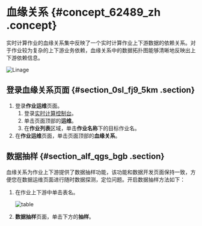 # 血缘关系 {#concept_62489_zh .concept}

实时计算作业的血缘关系集中反映了一个实时计算作业上下游数据的依赖关系。对于作业较为复杂的上下游业务依赖，血缘关系中的数据拓扑图能够清晰地反映出上下游依赖信息。

![Linage](http://static-aliyun-doc.oss-cn-hangzhou.aliyuncs.com/assets/img/41072/156870715934016_zh-CN.png)

## 登录血缘关系页面 {#section_0sl_fj9_5km .section}

1.  登录**作业运维**页面。
    1.  登录[实时计算控制台](https://stream.console.aliyun.com)。
    2.  单击页面顶部的**运维**。
    3.  在**作业列表**区域，单击**作业名称**下的目标作业名。
2.  在**作业运维**页面，单击页面顶部的**血缘关系**。

## 数据抽样 {#section_alf_qgs_bgb .section}

血缘关系为作业上下游提供了数据抽样功能，该功能和数据开发页面保持一致，方便您在数据运维页面进行随时数据探测，定位问题。开启数据抽样方法如下：

1.  在作业上下游中单击表名。

    ![table](http://static-aliyun-doc.oss-cn-hangzhou.aliyuncs.com/assets/img/41072/156870715934016_zh-CN.png)

2.  **数据抽样**页面，单击下方的**抽样**。


